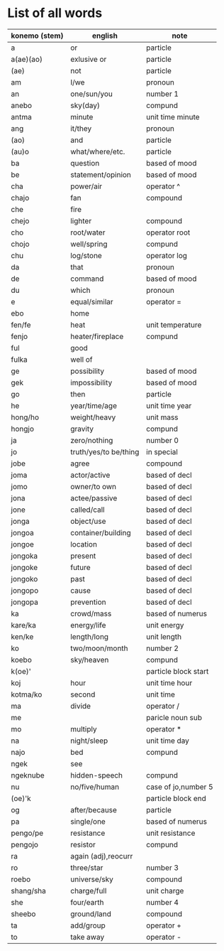 # List of all words
|konemo (stem)       |english             |note                |
|--------------------|--------------------|--------------------|
|a                   |or                  |particle            |
|a(ae)(ao)           |exlusive or         |particle            |
|(ae)                |not                 |particle            |
|am                  |I/we                |pronoun             |
|an                  |one/sun/you         |number 1            |
|anebo               |sky(day)            |compund             |
|antma               |minute              |unit time minute    |
|ang                 |it/they             |pronoun             |
|(ao)                |and                 |particle            |
|(au)o               |what/where/etc.     |particle            |
|ba                  |question            |based of mood       |
|be                  |statement/opinion   |based of mood       |
|cha                 |power/air           |operator ^          |
|chajo               |fan                 |compound            |
|che                 |fire                |
|chejo               |lighter             |compound            |
|cho                 |root/water          |operator root       |
|chojo               |well/spring         |compund             |
|chu                 |log/stone           |operator log        |
|da                  |that                |pronoun             |
|de                  |command             |based of mood       |
|du                  |which               |pronoun             |
|e                   |equal/similar       |operator =          |
|ebo                 |home                |
|fen/fe              |heat                |unit temperature    |
|fenjo               |heater/fireplace    |compund             |
|ful                 |good                |
|fulka               |well of             |
|ge                  |possibility         |based of mood       |
|gek                 |impossibility       |based of mood       |
|go                  |then                |particle            |
|he                  |year/time/age       |unit time year      |
|hong/ho             |weight/heavy        |unit mass           |
|hongjo              |gravity             |compund             |
|ja                  |zero/nothing        |number 0            |
|jo                  |truth/yes/to be/thing| in special        |
|jobe                |agree               |compound            |
|joma                |actor/active        |based of decl       |
|jomo                |owner/to own        |based of decl       |
|jona                |actee/passive       |based of decl       |
|jone                |called/call         |based of decl       |
|jonga               |object/use          |based of decl       |
|jongoa              |container/building  |based of decl       |
|jongoe              |location            |based of decl       |
|jongoka             |present             |based of decl       |
|jongoke             |future              |based of decl       |
|jongoko             |past                |based of decl       |
|jongopo             |cause               |based of decl       |
|jongopa             |prevention          |based of decl       |
|ka                  |crowd/mass          |based of numerus    |
|kare/ka             |energy/life         |unit energy         |
|ken/ke              |length/long         |unit length         |
|ko                  |two/moon/month      |number 2            |
|koebo               |sky/heaven          |compund             |
|k(oe)'              |                    |particle block start|
|koj                 |hour                |unit time hour      |
|kotma/ko            |second              |unit time           |
|ma                  |divide              |operator /          |
|me                  |                    |paricle noun sub    |
|mo                  |multiply            |operator *          |
|na                  |night/sleep         |unit time day       |
|najo                |bed                 |compund             |
|ngek                |see                 |
|ngeknube            |hidden-speech       |compund             |
|nu                  |no/five/human       |case of jo,number 5 |
|(oe)'k              |                    |particle block end  |
|og                  |after/because       |particle            |
|pa                  |single/one          |based of numerus    |
|pengo/pe            |resistance          |unit resistance     |
|pengojo             |resistor            |compund             |
|ra                  |again (adj),reocurr |
|ro                  |three/star          |number 3            |
|roebo               |universe/sky        |compound            |
|shang/sha           |charge/full         |unit charge         |
|she                 |four/earth          |number 4            |
|sheebo              |ground/land         |compound            |
|ta                  |add/group           |operator +          |
|to                  |take away           |operator -          |
